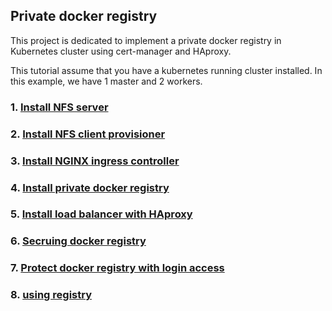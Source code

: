 ## Private docker registry
This project is dedicated to implement a private docker registry in Kubernetes cluster using cert-manager and HAproxy.

This tutorial assume that you have a kubernetes running cluster installed. In this example, we have 1 master and 2 workers.

### 1. [Install NFS server](documentation/01-nfs-server.md)

### 2. [Install NFS client provisioner](documentation/02-kube-nfs-client-provisionner.md)

### 3. [Install NGINX ingress controller](documentation/03-ingress-controller.md)

### 4. [Install private docker registry](documentation/04-install-docker-registry.md)

### 5. [Install load balancer with HAproxy](documentation/05-load-balancing.md)

### 6. [Secruing docker registry](documentation/06-securing-registry-tls.md)

### 7. [Protect docker registry with login access](documentation/07-login-registry.md)

### 8. [using registry](documentation/08-using-registry.md)